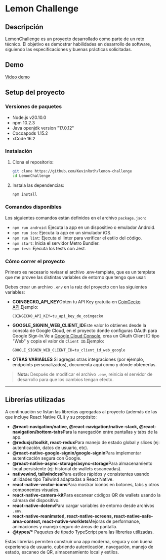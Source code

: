 # Lemon Challenge

## Descripción

LemonChallenge es un proyecto desarrollado como parte de un reto técnico. El objetivo es demostrar habilidades en desarrollo de software, siguiendo las especificaciones y buenas prácticas solicitadas.

## Demo

[Video demo](./docs/demo.mp4)

## Setup del proyecto

### Versiones de paquetes

- Node.js v20.10.0
- npm 10.2.3
- Java openjdk version "17.0.12"
- Cocoapods 1.15.2
- xCode 16.2

### Instalación

1. Clona el repositorio:

   ```bash
   git clone https://github.com/KevinRoth/lemon-challenge
   cd LemonChallenge
   ```

2. Instala las dependencias:

   ```bash
   npm install
   ```

### Comandos disponibles

Los siguientes comandos están definidos en el archivo `package.json`:

- `npm run android`: Ejecuta la app en un dispositivo o emulador Android.
- `npm run ios`: Ejecuta la app en un simulador iOS.
- `npm run lint`: Ejecuta el linter para verificar el estilo del código.
- `npm start`: Inicia el servidor Metro Bundler.
- `npm test`: Ejecuta los tests con Jest.

### Cómo correr el proyecto

Primero es necesario revisar el archivo .env-template, que es un template que me provee las distintas variables de entorno que tengo que usar:

Debes crear un archivo `.env` en la raíz del proyecto con las siguientes variables:

- **COINGECKO_API_KEY**Obtén tu API Key gratuita en [CoinGecko API](https://www.coingecko.com/es/api/documentation).Ejemplo:

  ```
  COINGECKO_API_KEY=tu_api_key_de_coingecko
  ```

- **GOOGLE_SIGNIN_WEB_CLIENT_ID**Este valor lo obtienes desde la consola de Google Cloud, en el proyecto donde configuras OAuth para Google Sign-In.Ve a [Google Cloud Console](https://console.cloud.google.com/apis/credentials), crea un OAuth Client ID tipo "Web" y copia el valor de `Client ID`.Ejemplo:

  ```
  GOOGLE_SIGNIN_WEB_CLIENT_ID=tu_client_id_web_google
  ```

- **OTRAS VARIABLES**
  Si agregas otras integraciones (por ejemplo, endpoints personalizados), documenta aquí cómo y dónde obtenerlas.

> **Nota:**
> Después de modificar el archivo `.env`, reinicia el servidor de desarrollo para que los cambios tengan efecto.

---

## Librerías utilizadas

A continuación se listan las librerías agregadas al proyecto (además de las que incluye React Native CLI) y su propósito:

- **@react-navigation/native, @react-navigation/native-stack, @react-navigation/bottom-tabs**Para la navegación entre pantallas y tabs de la app.
- **@reduxjs/toolkit, react-redux**Para manejo de estado global y slices (ej: autenticación, datos de usuario, etc).
- **@react-native-google-signin/google-signin**Para implementar autenticación segura con Google.
- **@react-native-async-storage/async-storage**Para almacenamiento local persistente (ej: historial de wallets escaneadas).
- **nativewind, tailwindcss**Para estilos rápidos y consistentes usando utilidades tipo Tailwind adaptadas a React Native.
- **react-native-vector-icons**Para mostrar íconos en botones, tabs y otros componentes visuales.
- **react-native-camera-kit**Para escanear códigos QR de wallets usando la cámara del dispositivo.
- **react-native-dotenv**Para cargar variables de entorno desde archivos `.env`.
- **react-native-reanimated, react-native-screens, react-native-safe-area-context, react-native-worklets**Mejoras de performance, animaciones y manejo seguro de áreas de pantalla.
- **@types/\***
  Paquetes de tipado TypeScript para las librerías utilizadas.

Estas librerías permiten construir una app moderna, segura y con buena experiencia de usuario, cubriendo autenticación, navegación, manejo de estado, escaneo de QR, almacenamiento local y estilos.
